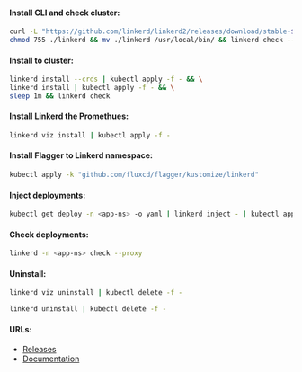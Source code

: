 #### Install CLI and check cluster:
```bash
curl -L "https://github.com/linkerd/linkerd2/releases/download/stable-${version}/linkerd2-cli-stable-${version}-linux-amd64" -o linkerd && \
chmod 755 ./linkerd && mv ./linkerd /usr/local/bin/ && linkerd check --pre
```

#### Install to cluster:
```bash
linkerd install --crds | kubectl apply -f - && \
linkerd install | kubectl apply -f - && \
sleep 1m && linkerd check
```

#### Install Linkerd the Promethues:
```bash
linkerd viz install | kubectl apply -f -
```

#### Install Flagger to Linkerd namespace:
```bash
kubectl apply -k "github.com/fluxcd/flagger/kustomize/linkerd"
```

#### Inject deployments:
```bash
kubectl get deploy -n <app-ns> -o yaml | linkerd inject - | kubectl apply -f -
```

#### Check deployments:
```bash
linkerd -n <app-ns> check --proxy
```

#### Uninstall:
```bash
linkerd viz uninstall | kubectl delete -f -
```
```bash
linkerd uninstall | kubectl delete -f -
```

#### URLs:
- [Releases](https://linkerd.io/releases/)
- [Documentation](https://linkerd.io/docs/)
